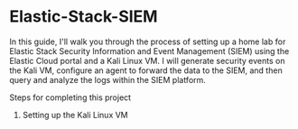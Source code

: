 # Elastic-Stack-SIEM

In this guide, I'll walk you through the process of setting up a home lab for Elastic Stack Security Information and Event Management (SIEM) using the Elastic Cloud portal and a Kali Linux VM. I will generate security events on the Kali VM, configure an agent to forward the data to the SIEM, and then query and analyze the logs within the SIEM platform.

Steps for completing this project

1. Setting up the Kali Linux VM
